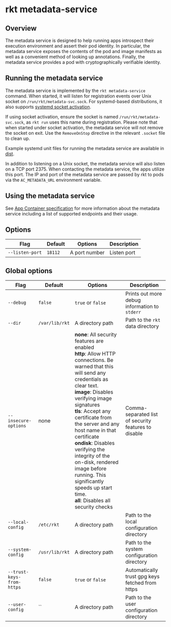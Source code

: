 # rkt metadata-service

## Overview

The metadata service is designed to help running apps introspect their execution environment and assert their pod identity.
In particular, the metadata service exposes the contents of the pod and image manifests as well as a convenient method of looking up annotations.
Finally, the metadata service provides a pod with cryptographically verifiable identity.

## Running the metadata service

The metadata service is implemented by the `rkt metadata-service` command.
When started, it will listen for registration events over Unix socket on `/run/rkt/metadata-svc.sock`.
For systemd-based distributions, it also supports [systemd socket activation](http://0pointer.de/blog/projects/socket-activation.html).

If using socket activation, ensure the socket is named `/run/rkt/metadata-svc.sock`, as `rkt run` uses this name during registration.
Please note that when started under socket activation, the metadata service will not remove the socket on exit.
Use the `RemoveOnStop` directive in the relevant `.socket` file to clean up.

Example systemd unit files for running the metadata service are available in [dist](https://github.com/coreos/rkt/tree/master/dist/init/systemd).

In addition to listening on a Unix socket, the metadata service will also listen on a TCP port 2375.
When contacting the metadata service, the apps utilize this port.
The IP and port of the metadata service are passed by rkt to pods via the `AC_METADATA_URL` environment variable.

## Using the metadata service

See [App Container specification](https://github.com/appc/spec/blob/master/spec/ace.md#app-container-metadata-service) for more information about the metadata service including a list of supported endpoints and their usage.

## Options

| Flag | Default | Options | Description |
| --- | --- | --- | --- |
| `--listen-port` |  `18112` | A port number | Listen port |

## Global options

| Flag | Default | Options | Description |
| --- | --- | --- | --- |
| `--debug` |  `false` | `true` or `false` | Prints out more debug information to `stderr` |
| `--dir` | `/var/lib/rkt` | A directory path | Path to the `rkt` data directory |
| `--insecure-options` |  none | **none**: All security features are enabled<br/>**http**: Allow HTTP connections. Be warned that this will send any credentials as clear text.<br/>**image**: Disables verifying image signatures<br/>**tls**: Accept any certificate from the server and any host name in that certificate<br/>**ondisk**: Disables verifying the integrity of the on-disk, rendered image before running. This significantly speeds up start time.<br/>**all**: Disables all security checks | Comma-separated list of security features to disable |
| `--local-config` |  `/etc/rkt` | A directory path | Path to the local configuration directory |
| `--system-config` |  `/usr/lib/rkt` | A directory path | Path to the system configuration directory |
| `--trust-keys-from-https` |  `false` | `true` or `false` | Automatically trust gpg keys fetched from https |
| `--user-config` |  `` | A directory path | Path to the user configuration directory |